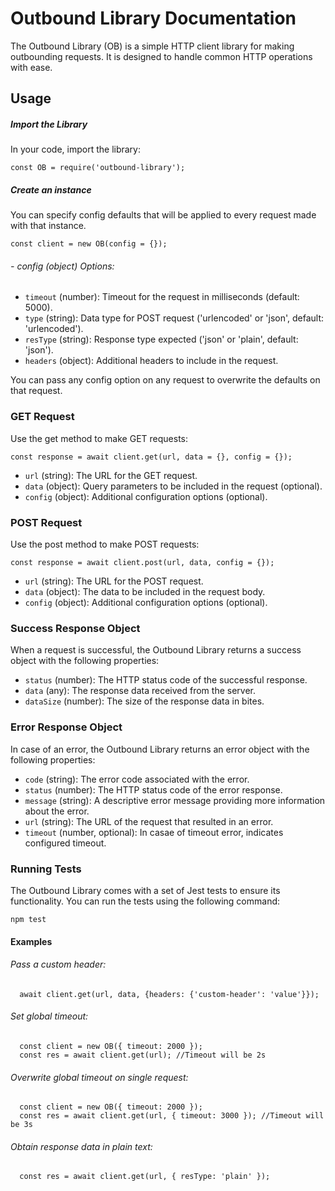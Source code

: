 # Outbound Library Documentation
The Outbound Library (OB) is a simple HTTP client library for making outbounding requests. It is designed to handle common HTTP operations with ease.

## Usage
##### Import the Library
In your code, import the library:
```
const OB = require('outbound-library');
```
##### Create an instance
You can specify config defaults that will be applied to every request made with that instance.
```
const client = new OB(config = {});
```
###### - config (object) Options:
- `timeout` (number): Timeout for the request in milliseconds (default: 5000).
- `type` (string): Data type for POST request ('urlencoded' or 'json', default: 'urlencoded').
- `resType` (string): Response type expected ('json' or 'plain', default: 'json').
- `headers` (object): Additional headers to include in the request.

You can pass any config option on any request to overwrite the defaults on that request. 
### GET Request
Use the get method to make GET requests:
```
const response = await client.get(url, data = {}, config = {});
```
- `url` (string): The URL for the GET request.
- `data` (object): Query parameters to be included in the request (optional).
- `config` (object): Additional configuration options (optional).

### POST Request
Use the post method to make POST requests:
```
const response = await client.post(url, data, config = {});
```
- `url` (string): The URL for the POST request.
- `data` (object): The data to be included in the request body.
- `config` (object): Additional configuration options (optional).

### Success Response Object
When a request is successful, the Outbound Library returns a success object with the following properties:
- `status` (number): The HTTP status code of the successful response.
- `data` (any): The response data received from the server.
- `dataSize` (number): The size of the response data in bites.

### Error Response Object
In case of an error, the Outbound Library returns an error object with the following properties:
- `code` (string): The error code associated with the error.
- `status` (number): The HTTP status code of the error response.
- `message` (string): A descriptive error message providing more information about the error.
- `url` (string): The URL of the request that resulted in an error.
- `timeout` (number, optional): In casae of timeout error, indicates configured timeout.


### Running Tests
The Outbound Library comes with a set of Jest tests to ensure its functionality. You can run the tests using the following command:

```
npm test
```

#### Examples
###### Pass a custom header: 
```
  await client.get(url, data, {headers: {'custom-header': 'value'}});
```
###### Set global timeout: 
```
  const client = new OB({ timeout: 2000 });
  const res = await client.get(url); //Timeout will be 2s
```
###### Overwrite global timeout on single request: 
```
  const client = new OB({ timeout: 2000 });
  const res = await client.get(url, { timeout: 3000 }); //Timeout will be 3s
```
###### Obtain response data in plain text: 
```
  const res = await client.get(url, { resType: 'plain' });
```